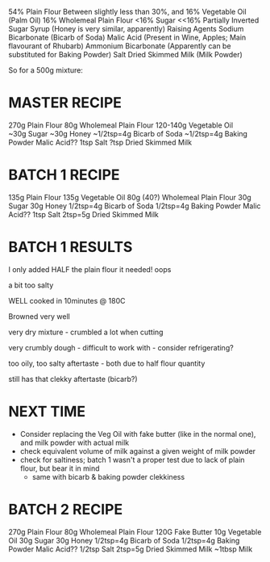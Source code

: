 54% Plain Flour
Between slightly less than 30%, and 16% Vegetable Oil (Palm Oil)
16% Wholemeal Plain Flour
<16% Sugar
<<16% Partially Inverted Sugar Syrup (Honey is very similar, apparently)
Raising Agents 
	Sodium Bicarbonate (Bicarb of Soda)
	Malic Acid			(Present in Wine, Apples; Main flavourant of Rhubarb)
	Ammonium Bicarbonate (Apparently can be substituted for Baking Powder)
Salt
Dried Skimmed Milk (Milk Powder)
	
So for a 500g mixture:

MASTER RECIPE
=============

270g Plain Flour
80g Wholemeal Plain Flour
120-140g Vegetable Oil	
~30g Sugar
~30g Honey
~1/2tsp=4g Bicarb of Soda
~1/2tsp=4g Baking Powder
Malic Acid??
1tsp Salt
?tsp Dried Skimmed Milk


BATCH 1 RECIPE
==============

135g Plain Flour
135g Vegetable Oil
80g (40?) Wholemeal Plain Flour
30g Sugar
30g Honey
1/2tsp=4g Bicarb of Soda
1/2tsp=4g Baking Powder
Malic Acid??
1tsp Salt
2tsp=5g Dried Skimmed Milk

BATCH 1 RESULTS
==============

I only added HALF the plain flour it needed! oops

a bit too salty

WELL cooked in 10minutes @ 180C

Browned very well

very dry mixture - crumbled a lot when cutting

very crumbly dough - difficult to work with - consider refrigerating?

too oily, too salty aftertaste - both due to half flour quantity

still has that clekky aftertaste (bicarb?)

NEXT TIME
=========

* Consider replacing the Veg Oil with fake butter (like in the normal one), and milk powder with actual milk
* check equivalent volume of milk against a given weight of milk powder
* check for saltiness; batch 1 wasn't a proper test due to lack of plain flour, but bear it in mind
	- same with bicarb & baking powder clekkiness

	
BATCH 2 RECIPE
==============

270g Plain Flour
80g Wholemeal Plain Flour
120G Fake Butter
10g Vegetable Oil
30g Sugar
30g Honey
1/2tsp=4g Bicarb of Soda
1/2tsp=4g Baking Powder
Malic Acid??
1/2tsp Salt
2tsp=5g Dried Skimmed Milk
~1tbsp Milk
